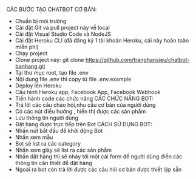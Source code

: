 CÁC BƯỚC TẠO CHATBOT CƠ BẢN:
- Chuẩn bị môi trường
- Cài đặt Git và pull project này về local
- Cài đặt Visual Studio Code và NodeJS
- Cài đặt Heroku CLI (đã đăng ký 1 tài khoản Heroku, cái này hoàn toàn miễn phí)
- Chạy project
- Clone project này: git clone https://github.com/tranghansieu/chatbot-banhang.git
- Tại thư mục root, tạo file .env
- Nội dung file .env thì copy từ file .env.example
- Deploy lên Heroku
- Cấu hình Heroku app, Facebook App, Facebook Webhook
- Tiến hành code các chức năng
CÁC CHỨC NĂNG BOT:
- Trả lời các câu chào hỏi,nhu cầu cơ bản của người dùng
- Có các nút điều hướng , hiển thị được các sản phẩm
- Lưu thông tin người dùng
- Đặt hàng được trực tiếp trên Bot
CÁCH SỬ DỤNG BOT:
- Nhấn nút bắt đầu để khởi động Bot
- Nhấn xem mẫu
- Bot sẽ list ra các category
- Nhấn xem giày sẽ list ra các sản phẩm
- Nhấn đặt hàng thì sẽ nhảy tới một cái form để người dùng điền các thông tin cần thiết để đặt hàng
- Ngoài ra bot còn trả lời được các câu hỏi cơ bản được thiết lập sẵn


